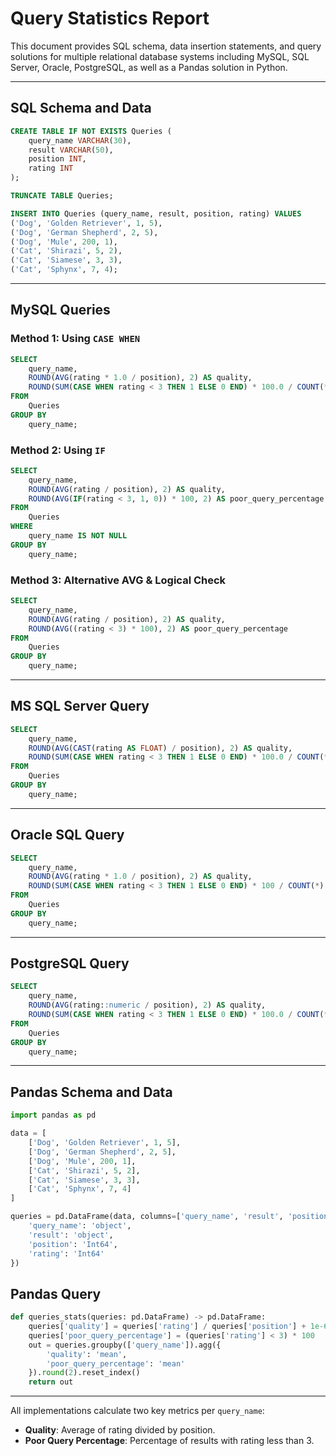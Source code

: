
# Query Statistics Report

This document provides SQL schema, data insertion statements, and query solutions for multiple relational database systems including MySQL, SQL Server, Oracle, PostgreSQL, as well as a Pandas solution in Python.

---

## SQL Schema and Data

```sql
CREATE TABLE IF NOT EXISTS Queries (
    query_name VARCHAR(30),
    result VARCHAR(50),
    position INT,
    rating INT
);

TRUNCATE TABLE Queries;

INSERT INTO Queries (query_name, result, position, rating) VALUES 
('Dog', 'Golden Retriever', 1, 5),
('Dog', 'German Shepherd', 2, 5),
('Dog', 'Mule', 200, 1),
('Cat', 'Shirazi', 5, 2),
('Cat', 'Siamese', 3, 3),
('Cat', 'Sphynx', 7, 4);
```

---

## MySQL Queries

### Method 1: Using `CASE WHEN`

```sql
SELECT 
    query_name,
    ROUND(AVG(rating * 1.0 / position), 2) AS quality,
    ROUND(SUM(CASE WHEN rating < 3 THEN 1 ELSE 0 END) * 100.0 / COUNT(*), 2) AS poor_query_percentage
FROM 
    Queries
GROUP BY 
    query_name;
```

### Method 2: Using `IF`

```sql
SELECT 
    query_name,
    ROUND(AVG(rating / position), 2) AS quality,
    ROUND(AVG(IF(rating < 3, 1, 0)) * 100, 2) AS poor_query_percentage
FROM 
    Queries
WHERE 
    query_name IS NOT NULL
GROUP BY 
    query_name;
```

### Method 3: Alternative AVG & Logical Check

```sql
SELECT 
    query_name,
    ROUND(AVG(rating / position), 2) AS quality,
    ROUND(AVG((rating < 3) * 100), 2) AS poor_query_percentage
FROM 
    Queries
GROUP BY 
    query_name;
```

---

## MS SQL Server Query

```sql
SELECT 
    query_name,
    ROUND(AVG(CAST(rating AS FLOAT) / position), 2) AS quality,
    ROUND(SUM(CASE WHEN rating < 3 THEN 1 ELSE 0 END) * 100.0 / COUNT(*), 2) AS poor_query_percentage
FROM 
    Queries
GROUP BY 
    query_name;
```

---

## Oracle SQL Query

```sql
SELECT 
    query_name,
    ROUND(AVG(rating * 1.0 / position), 2) AS quality,
    ROUND(SUM(CASE WHEN rating < 3 THEN 1 ELSE 0 END) * 100 / COUNT(*), 2) AS poor_query_percentage
FROM 
    Queries
GROUP BY 
    query_name;
```

---

## PostgreSQL Query

```sql
SELECT 
    query_name,
    ROUND(AVG(rating::numeric / position), 2) AS quality,
    ROUND(SUM(CASE WHEN rating < 3 THEN 1 ELSE 0 END) * 100.0 / COUNT(*), 2) AS poor_query_percentage
FROM 
    Queries
GROUP BY 
    query_name;
```

---

## Pandas Schema and Data

```python
import pandas as pd

data = [
    ['Dog', 'Golden Retriever', 1, 5],
    ['Dog', 'German Shepherd', 2, 5],
    ['Dog', 'Mule', 200, 1],
    ['Cat', 'Shirazi', 5, 2],
    ['Cat', 'Siamese', 3, 3],
    ['Cat', 'Sphynx', 7, 4]
]

queries = pd.DataFrame(data, columns=['query_name', 'result', 'position', 'rating']).astype({
    'query_name': 'object', 
    'result': 'object', 
    'position': 'Int64', 
    'rating': 'Int64'
})
```

## Pandas Query

```python
def queries_stats(queries: pd.DataFrame) -> pd.DataFrame:
    queries['quality'] = queries['rating'] / queries['position'] + 1e-6
    queries['poor_query_percentage'] = (queries['rating'] < 3) * 100
    out = queries.groupby(['query_name']).agg({
        'quality': 'mean',
        'poor_query_percentage': 'mean'
    }).round(2).reset_index()
    return out
```

---

All implementations calculate two key metrics per `query_name`:
- **Quality**: Average of rating divided by position.
- **Poor Query Percentage**: Percentage of results with rating less than 3.
